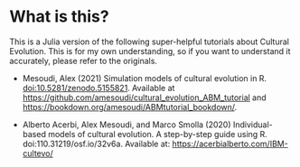 # What is this?

This is a Julia version of the following super-helpful tutorials about Cultural Evolution.
This is for my own understanding, so if you want to understand it accurately, please refer to the originals.

- Mesoudi, Alex (2021) Simulation models of cultural evolution in R. [doi:10.5281/zenodo.5155821](https://zenodo.org/record/5877409).
Available at https://github.com/amesoudi/cultural_evolution_ABM_tutorial and https://bookdown.org/amesoudi/ABMtutorial_bookdown/.

- Alberto Acerbi, Alex Mesoudi, and Marco Smolla (2020) Individual-based models of cultural evolution. A step-by-step guide using R. doi:110.31219/osf.io/32v6a.
Available at: https://acerbialberto.com/IBM-cultevo/
